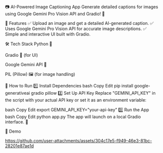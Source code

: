 📷 AI-Powered Image Captioning App
Generate detailed captions for images using Google Gemini Pro Vision API and Gradio! 🚀

🔹 Features
✅ Upload an image and get a detailed AI-generated caption.
✅ Uses Google Gemini Pro Vision API for accurate image descriptions.
✅ Simple and interactive UI built with Gradio.

🛠️ Tech Stack
Python 🐍

Gradio 🎨 (for UI)

Google Gemini API 🤖

PIL (Pillow) 🖼️ (for image handling)

🚀 How to Run
1️⃣ Install Dependencies
bash
Copy
Edit
pip install google-generativeai gradio pillow
2️⃣ Set Up API Key
Replace "GEMINI_API_KEY" in the script with your actual API key or set it as an environment variable:

bash
Copy
Edit
export GEMINI_API_KEY="your-api-key"
3️⃣ Run the App
bash
Copy
Edit
python app.py
The app will launch on a local Gradio interface. 🎉

📌 Demo

https://github.com/user-attachments/assets/304c17e5-f949-46e3-81bc-28201e87ae1d





